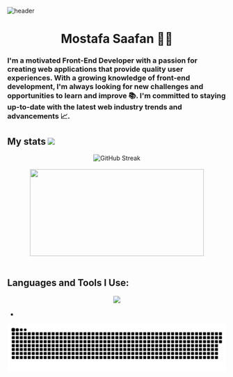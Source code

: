 ![header](https://capsule-render.vercel.app/api?type=waving&height=300&color=gradient&text=Hi%20there%20ツ&fontAlignY=45&animation=fadeIn)

<h1 align="center">Mostafa Saafan 👨‍💻</h1>

### I'm a motivated Front-End Developer with a passion for creating web applications that provide quality user experiences. With a growing knowledge of front-end development, I'm always looking for new challenges and opportunities to learn and improve 📚. I'm committed to staying up-to-date with the latest web industry trends and advancements 📈.

## My stats <img width="20" src="https://c.tenor.com/8McIGu0Tf_QAAAAi/fire-joypixels.gif" />

<div align="center">
  <img width="800" height="220" src="https://github-readme-streak-stats.herokuapp.com?user=MostafaSaafan5517&theme=dark&hide_border=true&card_width=800" alt="GitHub Streak" />
</div>

<br>

<div align="center">
  <img width="400" height="200" src="https://github-readme-stats.vercel.app/api/top-langs/?username=MostafaSaafan5517&layout=compact&theme=vision-friendly-dark">
</div>

<br>

## Languages and Tools I Use:

<div align="center">
  <a href="https://skillicons.dev">
    <img src="https://skillicons.dev/icons?i=html,css,sass,js,ts,react,bootstrap,tailwind,redux,materialui,vscode,figma,git,github,vercel&perline=8" />
  </a>
</div>

-

<div align="center">
 <img width="1000" src="./github-snake.svg" alt="snake"/>
</div>
